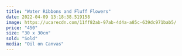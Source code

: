 ```yaml
---
title: "Water Ribbons and Fluff Flowers"
date: 2022-04-09 13:18:38.519158
image: https://ucarecdn.com/11ff82ab-97ab-4d4a-a85c-639dc971bab5/
price: "450"
size: "30 x 30cm"
sold: "Sold"
media: "Oil on Canvas"
---
```


